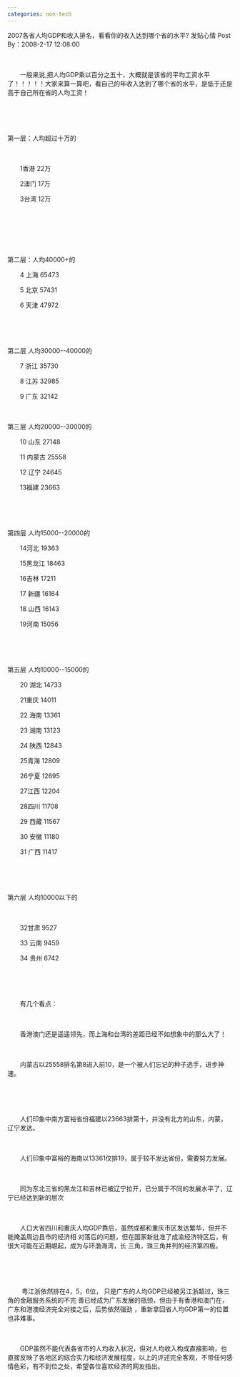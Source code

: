 ```yaml
---
categories: non-tech
---
```

2007各省人均GDP和收入排名，看看你的收入达到哪个省的水平?  发贴心情 Post By：2008-2-17 12:08:00



	





　　

　　一般来说,把人均GDP乘以百分之五十，大概就是该省的平均工资水平了！！！！！大家来算一算吧，看自己的年收入达到了哪个省的水平，是低于还是高于自己所在省的人均工资！

　　

　　

第一层：人均超过十万的

　　

　　1香港 22万

　　2澳门 17万

　　3台湾 12万

　　

　　

　　

第二层：人均40000+的



　　4 上海 65473

　　5 北京 57431

　　6 天津 47972

　　

　　

第二层 人均30000--40000的



　　7 浙江 35730

　　8 江苏 32985

　　9 广东 32142

　　

第三层 人均20000--30000的



　　10 山东 27148

　　11 内蒙古 25558

　　12 辽宁 24645

　　13福建 23663

　　

　　

第四层 人均15000--20000的



　　14河北 19363

　　15黑龙江 18463

　　16吉林 17211

　　17 新疆 16164

　　18 山西 16143

　　19河南 15056

　　

　　

第五层 人均10000--15000的



　　20 湖北 14733

　　21重庆 14011

　　22 海南 13361

　　23 湖南 13123

　　24 陕西 12843

　　25青海 12809

　　26宁夏 12695

　　27江西 12204

　　28四川 11708

　　29 西藏 11567

　　30 安徽 11180

　　31 广西 11417

　　

　　

第六层 人均10000以下的

　　

　　32甘肃 9527

　　33 云南 9459

　　34 贵州 6742

　　

　　

　　有几个看点：

　　

　　香港澳门还是遥遥领先，而上海和台湾的差距已经不如想象中的那么大了！

　　

　　内蒙古以25558排名第8进入前10，是一个被人们忘记的种子选手，进步神速。

　　

　　

　　人们印象中南方富裕省份福建以23663排第十，并没有北方的山东，内蒙，辽宁发达。

　　

　　人们印象中富裕的海南以13361仅排19，属于较不发达省份，需要努力发展。

　　

　　同为东北三省的黑龙江和吉林已被辽宁拉开，已分属于不同的发展水平了，辽宁已经达到新的层次

　　

　　人口大省四川和重庆人均GDP靠后，虽然成都和重庆市区发达繁华，但并不能掩盖周边县市的经济相 对落后的问题，但在国家新批准了成渝经济特区后，有很大可能在近期崛起，成为与环渤海湾，长 三角，珠三角并列的经济第四极。

　　

　　

　　 粤江浙依然排在4，5，6位， 只是广东的人均GDP已经被另江浙超过，珠三角的金融服务系统的不完 善已经成为广东发展的瓶颈，但由于有香港和澳门在，广东和港澳经济完全对接之后，后势依然强劲 ，重新拿回省人均GDP第一的位置也非难事。

　　

　　GDP虽然不能代表各省市的人均收入状况，但对人均收入构成直接影响，也直接反映了各地区的综合实力和经济发展程度，以上的评述完全客观，不带任何感情色彩，有不到位之处，希望各位喜欢经济的网友指出。

　　

